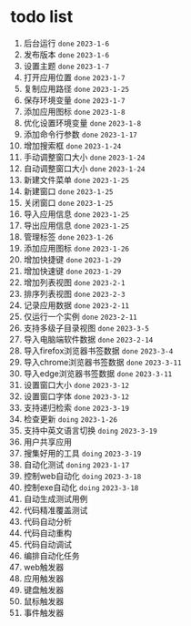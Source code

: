 # todo list
1. 后台运行 `done` `2023-1-6`
2. 发布版本 `done` `2023-1-6`
3. 设置主题 `done` `2023-1-7`
4. 打开应用位置 `done` `2023-1-7`
5. 复制应用路径 `done` `2023-1-25`
6. 保存环境变量 `done` `2023-1-7`
7. 添加应用图标 `done` `2023-1-8`
8. 优化设置环境变量 `done` `2023-1-8`
9. 添加命令行参数 `done` `2023-1-17`
10. 增加搜索框 `done` `2023-1-24`
11. 手动调整窗口大小 `done` `2023-1-24`
12. 自动调整窗口大小 `done` `2023-1-24`
13. 新建文件菜单 `done` `2023-1-25`
14. 新建窗口 `done` `2023-1-25`
15. 关闭窗口 `done` `2023-1-25`
16. 导入应用信息 `done` `2023-1-25`
17. 导出应用信息 `done` `2023-1-25`
18. 管理标签 `done` `2023-1-26`
19. 添加应用图标 `done` `2023-1-26`
20. 增加快捷键 `done` `2023-1-29`
21. 增加快速键 `done` `2023-1-29`
22. 增加列表视图 `done` `2023-2-1`
23. 排序列表视图 `done` `2023-2-3`
24. 记录应用数据 `done` `2023-2-11`
25. 仅运行一个实例 `done` `2023-2-11`
26. 支持多级子目录视图 `done` `2023-3-5`
27. 导入电脑端软件数据 `done` `2023-2-14`
28. 导入firefox浏览器书签数据 `done` `2023-3-4` 
29. 导入chrome浏览器书签数据 `done` `2023-3-11`
30. 导入edge浏览器书签数据 `done` `2023-3-11`
31. 设置窗口大小 `done` `2023-3-12`
32. 设置窗口字体 `done` `2023-3-12`
33. 支持递归检索 `done` `2023-3-19`
34. 检查更新 `doing` `2023-1-26`
35. 支持中英文语言切换 `doing` `2023-3-19`
36. 用户共享应用
37. 搜集好用的工具 `doing` `2023-3-19`
38. 自动化测试 `doning` `2023-1-17`
39. 控制web自动化 `doing` `2023-3-18`
40. 控制exe自动化 `doing` `2023-3-18`
41. 自动生成测试用例
42. 代码精准覆盖测试
43. 代码自动分析
44. 代码自动重构
45. 代码自动调试
46. 编排自动化任务
47. web触发器
48. 应用触发器
49. 键盘触发器
50. 鼠标触发器
51. 事件触发器
